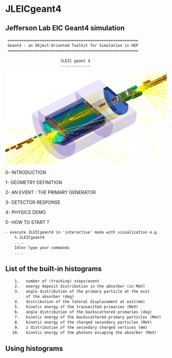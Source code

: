 # JLEICgeant4

Jefferson Lab EIC Geant4 simulation
-------------------------------------------------------------------

     =========================================================
     Geant4 - an Object-Oriented Toolkit for Simulation in HEP
     =========================================================

                            JLEIC geant 4 
                            -------------


![Design picture](doc/JLEICgeant4-v1a.png)

 0- INTRODUCTION
	

	
 1- GEOMETRY DEFINITION
 
  	
 2- AN EVENT : THE PRIMARY GENERATOR
  	
 3- DETECTOR RESPONSE

  				
 4- PHYSICS DEMO
 
 	

 5- HOW TO START ?
 
	
 	- execute JLEICgeant4 in 'interactive' mode with visualization e.g.
 		% JLEICgeant4
		....
		Idle> type your commands
		....
		
 List of the built-in histograms
 -------------------------------

        1.   number of (tracking) steps/event
        2.   energy deposit distribution in the absorber (in MeV)
        3.   angle distribution of the primary particle at the exit
             of the absorber (deg)
        4.   distribution of the lateral displacement at exit(mm)
        5.   kinetic energy of the transmitted primaries (MeV)
        6.   angle distribution of the backscattered primaries (deg)
        7.   kinetic energy of the backscattered primary particles (MeV)
        8.   kinetic energy of the charged secondary particles (MeV)
        9.   z distribution of the secondary charged vertices (mm)
       10.   kinetic energy of the photons escaping the absorber (MeV)


 Using histograms
 ---------------- 

